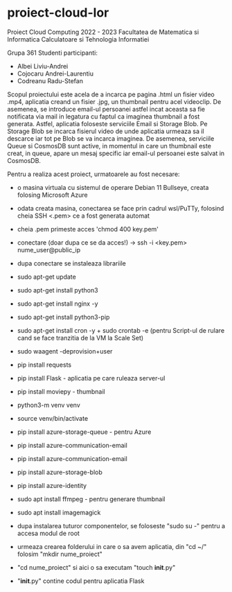 # proiect-cloud-lor
Proiect Cloud Computing 2022 - 2023
Facultatea de Matematica si Informatica
Calculatoare si Tehnologia Informatiei

Grupa 361
Studenti participanti:
- Albei Liviu-Andrei
- Cojocaru Andrei-Laurentiu
- Codreanu Radu-Stefan

Scopul proiectului este acela de a incarca pe pagina .html un fisier video .mp4, aplicatia creand un fisier .jpg, un thumbnail pentru acel videoclip.
  De asemenea, se introduce email-ul persoanei astfel incat aceasta sa fie notificata via mail in legatura cu faptul ca imaginea thumbnail a fost generata.
  Astfel, aplicatia foloseste serviciile Email si Storage Blob. Pe Storage Blob se incarca fisierul video de unde aplicatia urmeaza sa il descarce iar tot pe Blob se va incarca imaginea.
  De asemenea, serviciile Queue si CosmosDB sunt active, in momentul in care un thumbnail este creat, in queue, apare un mesaj specific iar email-ul persoanei este salvat in CosmosDB.


Pentru a realiza acest proiect, urmatoarele au fost necesare:
- o masina virtuala cu sistemul de operare Debian 11 Bullseye, creata folosing Microsoft Azure
- odata creata masina, conectarea se face prin cadrul wsl/PuTTy, folosind cheia SSH <.pem> ce a fost generata automat
- cheia .pem primeste acces 'chmod 400 key.pem'
- conectare (doar dupa ce se da acces!) -> ssh -i <key.pem> nume_user@public_ip
- dupa conectare se instaleaza librariile
- sudo apt-get update
- sudo apt-get install python3
- sudo apt-get install nginx -y
- sudo apt-get install python3-pip
- sudo apt-get install cron -y  + sudo crontab -e (pentru Script-ul de rulare cand se face tranzitia de la VM la Scale Set)
- sudo waagent -deprovision+user
- pip install requests
- pip install Flask - aplicatia pe care ruleaza server-ul
- pip install moviepy - thumbnail
- python3-m venv venv
- source venv/bin/activate
- pip install azure-storage-queue - pentru Azure
- pip install  azure-communication-email
- pip install  azure-communication-email
- pip install azure-storage-blob 
- pip install azure-identity
- sudo apt install ffmpeg - pentru generare thumbnail
- sudo apt install imagemagick

- dupa instalarea tuturor componentelor, se foloseste "sudo su -" pentru a accesa modul de root
- urmeaza crearea folderului in care o sa avem aplicatia, din "cd ~/" folosim "mkdir nume_proiect"
- "cd nume_proiect" si aici o sa executam "touch __init__.py"
- "__init__.py" contine codul pentru aplicatia Flask
